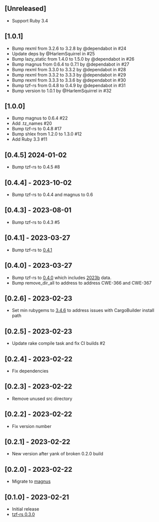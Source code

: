 ## [Unreleased]

- Support Ruby 3.4

## [1.0.1]

- Bump rexml from 3.2.6 to 3.2.8 by @dependabot in #24
- Update deps  by @HarlemSquirrel in #25
- Bump lazy_static from 1.4.0 to 1.5.0 by @dependabot in #26
- Bump magnus from 0.6.4 to 0.7.1 by @dependabot in #27
- Bump rexml from 3.3.0 to 3.3.2 by @dependabot in #28
- Bump rexml from 3.3.2 to 3.3.3 by @dependabot in #29
- Bump rexml from 3.3.3 to 3.3.6 by @dependabot in #30
- Bump tzf-rs from 0.4.8 to 0.4.9 by @dependabot in #31
- Bump version to 1.0.1 by @HarlemSquirrel in #32

## [1.0.0]

- Bump magnus to 0.6.4 #22
- Add .tz_names #20
- Bump tzf-rs to 0.4.8 #17
- Bump shlex from 1.2.0 to 1.3.0 #12
- Add Ruby 3.3 #11

## [0.4.5] 2024-01-02

- Bump tzf-rs to 0.4.5 #8

## [0.4.4] - 2023-10-02

- Bump tzf-rs to 0.4.4 and magnus to 0.6

## [0.4.3] - 2023-08-01

- Bump tzf-rs to 0.4.3 #5

## [0.4.1] - 2023-03-27

- Bump tzf-rs to [0.4.1](https://github.com/ringsaturn/tzf-rs/releases/tag/v0.4.1)

## [0.4.0] - 2023-03-27

- Bump tzf-rs to [0.4.0](https://github.com/ringsaturn/tzf-rs/releases/tag/v0.4.0) which includes [2023b](https://github.com/evansiroky/timezone-boundary-builder/releases/tag/2023b) data.
- Bump remove_dir_all to address to address CWE-366 and CWE-367

## [0.2.6] - 2023-02-23

- Set min rubygems to [3.4.6](https://github.com/rubygems/rubygems/blob/master/CHANGELOG.md#346--2023-01-31) to address issues with CargoBuilder install path

## [0.2.5] - 2023-02-23

- Update rake compile task and fix CI builds #2

## [0.2.4] - 2023-02-22

- Fix dependencies

## [0.2.3] - 2023-02-22

- Remove unused src directory

## [0.2.2] - 2023-02-22

- Fix version number

## [0.2.1] - 2023-02-22

- New version after yank of broken 0.2.0 build

## [0.2.0] - 2023-02-22

- Migrate to [magnus](https://github.com/matsadler/magnus)

## [0.1.0] - 2023-02-21

- Initial release
- [tzf-rs 0.3.0](https://github.com/ringsaturn/tzf-rs/releases/tag/v0.3.0)

